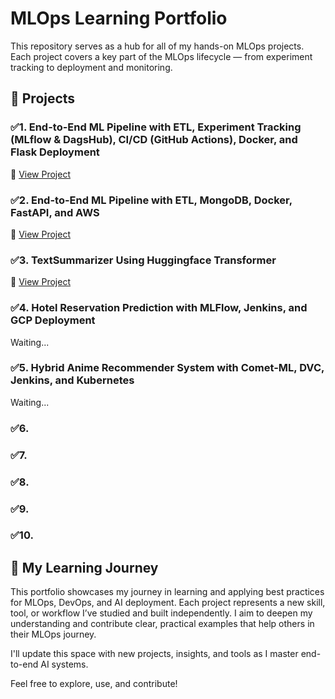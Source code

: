# MLOps Learning Portfolio

This repository serves as a hub for all of my hands-on MLOps projects. Each project covers a key part of the MLOps lifecycle — from experiment tracking to deployment and monitoring.

## 🧰 Projects

### ✅1. End-to-End ML Pipeline with ETL, Experiment Tracking (MLflow & DagsHub), CI/CD (GitHub Actions), Docker, and Flask Deployment

🔗 [View Project](https://github.com/Nahidzeinali-web/End_to_End_Pipeline-Project1)

### ✅2. End-to-End ML Pipeline with ETL, MongoDB, Docker, FastAPI, and AWS

🔗 [View Project](https://github.com/Nahidzeinali-web/End-to-End_Pipeline_Project2)

### ✅3.  TextSummarizer Using Huggingface Transformer
🔗 [View Project](https://github.com/Nahidzeinali-web/End_to_End_Pipeline-Project3)

### ✅4.  Hotel Reservation Prediction with MLFlow, Jenkins, and GCP Deployment
Waiting...

### ✅5. Hybrid Anime Recommender System with Comet-ML, DVC, Jenkins, and Kubernetes
Waiting...
### ✅6.
### ✅7.
### ✅8.
### ✅9.
### ✅10.

## 🧭 My Learning Journey

This portfolio showcases my journey in learning and applying best practices for MLOps, DevOps, and AI deployment. Each project represents a new skill, tool, or workflow I’ve studied and built independently. I aim to deepen my understanding and contribute clear, practical examples that help others in their MLOps journey.

I'll update this space with new projects, insights, and tools as I master end-to-end AI systems.

Feel free to explore, use, and contribute!
